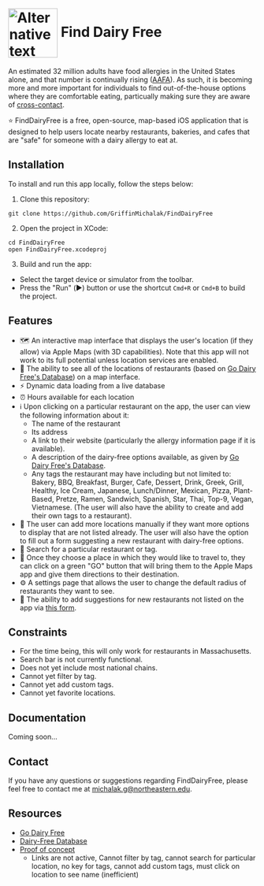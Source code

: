 # <img src="https://github.com/GriffinMichalak/FindDairyFree/assets/81431781/5f515894-b522-4b71-b919-593d240a2be8" alt="Alternative text" width="100" height="100" style="vertical-align: middle;"> Find Dairy Free


An estimated 32 million adults have food allergies in the United States alone, and that number is continually rising ([AAFA](https://aafa.org/allergies/types-of-allergies/food-allergies/)). As such, it is becoming more and more important for individuals to 
find out-of-the-house options where they are comfortable eating, particually making sure they are aware of [cross-contact](https://www.ncbi.nlm.nih.gov/pmc/articles/PMC6324195/). 

⭐️ FindDairyFree is a free, open-source, map-based iOS application that is designed to help users locate nearby
restaurants, bakeries, and cafes that are "safe" for someone with a dairy allergy to eat at.

## Installation
To install and run this app locally, follow the steps below:

1. Clone this repository: 

```
git clone https://github.com/GriffinMichalak/FindDairyFree
```

2. Open the project in XCode:

```
cd FindDairyFree
open FindDairyFree.xcodeproj
```

3. Build and run the app:
* Select the target device or simulator from the toolbar.
* Press the "Run" (▶️) button or use the shortcut `Cmd+R` or `Cmd+B` to build the project.

## Features
* 🗺️ An interactive map interface that displays the user's location (if they allow) via Apple Maps (with 3D capabilities). Note that this app will not work to its full potential unless location services are enabled. 
* 📍 The ability to see all of the locations of restaurants (based on [Go Dairy Free's Database](https://www.godairyfree.org/dining-out/massachusetts-dairy-free-restaurants)) on a map interface. 
* ⚡️ Dynamic data loading from a live database
* ⏰ Hours available for each location
* ℹ️ Upon clicking on a particular restaurant on the app, the user can view the following information about it:
  *   The name of the restaurant
  *   Its address
  *   A link to their website (particularly the allergy information page if it is available).
  *   A description of the dairy-free options available, as given by [Go Dairy Free's Database](https://www.godairyfree.org/dining-out/massachusetts-dairy-free-restaurants). 
  *   Any tags the restaurant may have including but not limited to: Bakery, BBQ, Breakfast, Burger, Cafe, Dessert, Drink, Greek, Grill, Healthy, Ice Cream, Japanese, Lunch/Dinner, Mexican, Pizza, Plant-Based, Pretze, Ramen, Sandwich, Spanish, Star, Thai, Top-9, Vegan, Vietnamese. (The user will also have the ability to create and add their own tags to a restaurant).  
* 📍 The user can add more locations manually if they want more options to display that are not listed already. The user will also have the option to fill out a form suggesting a new restaurant with dairy-free options.
* 🔎 Search for a particular restaurant or tag.
* 🚶 Once they choose a place in which they would like to travel to, they can click on a green "GO" button that will bring them to the Apple Maps app and give them directions to their destination. 
* ⚙️ A settings page that allows the user to change the default radius of restaurants they want to see. 
* 📝 The ability to add suggestions for new restaurants not listed on the app via [this form](https://forms.gle/ANr687gyHsKiG8WH6).

## Constraints 
* For the time being, this will only work for restaurants in Massachusetts.
* Search bar is not currently functional.
* Does not yet include most national chains.
* Cannot yet filter by tag.
* Cannot yet add custom tags.
* Cannot yet favorite locations.

## Documentation
Coming soon...

## Contact
If you have any questions or suggestions regarding FindDairyFree, please feel free to contact me at michalak.g@northeastern.edu.

## Resources
* [Go Dairy Free](https://www.godairyfree.org/dining-out/massachusetts-dairy-free-restaurants)
* [Dairy-Free Database](https://docs.google.com/spreadsheets/d/1vquABTsStPYlnAoUd3v8wYRGziONnKeIpgHt5pkgf3g/edit#gid=0)
* [Proof of concept](https://www.google.com/maps/d/u/0/edit?mid=1tUeAencjJkK68huPsJLdf7cAsES5b-U&usp=sharing)
  * Links are not active, Cannot filter by tag, cannot search for particular location, no key for tags, cannot add custom tags, must click on location to see name (inefficient)

